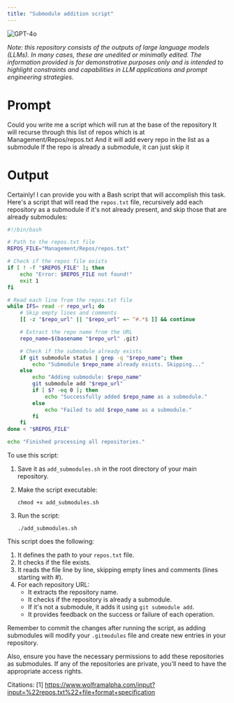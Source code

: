 ```yaml
---
title: "Submodule addition script"
---
```

![GPT-4o](https://img.shields.io/badge/GPT--4o-3333FF?style=for-the-badge&logo=openai&logoColor=white)



*Note: this repository consists of the outputs of large language models (LLMs). In many cases, these are unedited or minimally edited. The information provided is for demonstrative purposes only and is intended to highlight constraints and capabilities in LLM applications and prompt engineering strategies.*


# Prompt

Could you write me a script which will run at the base of the repository It will recurse through this list of repos which is at Management/Repos/repos.txt And it will add every repo in the list as a submodule If the repo is already a submodule, it can just skip it

# Output

Certainly! I can provide you with a Bash script that will accomplish this task. Here's a script that will read the `repos.txt` file, recursively add each repository as a submodule if it's not already present, and skip those that are already submodules:

```bash
#!/bin/bash

# Path to the repos.txt file
REPOS_FILE="Management/Repos/repos.txt"

# Check if the repos file exists
if [ ! -f "$REPOS_FILE" ]; then
    echo "Error: $REPOS_FILE not found!"
    exit 1
fi

# Read each line from the repos.txt file
while IFS= read -r repo_url; do
    # Skip empty lines and comments
    [[ -z "$repo_url" || "$repo_url" =~ ^#.*$ ]] && continue

    # Extract the repo name from the URL
    repo_name=$(basename "$repo_url" .git)

    # Check if the submodule already exists
    if git submodule status | grep -q "$repo_name"; then
        echo "Submodule $repo_name already exists. Skipping..."
    else
        echo "Adding submodule: $repo_name"
        git submodule add "$repo_url"
        if [ $? -eq 0 ]; then
            echo "Successfully added $repo_name as a submodule."
        else
            echo "Failed to add $repo_name as a submodule."
        fi
    fi
done < "$REPOS_FILE"

echo "Finished processing all repositories."
```

To use this script:

1. Save it as `add_submodules.sh` in the root directory of your main repository.

2. Make the script executable:
   ```
   chmod +x add_submodules.sh
   ```

3. Run the script:
   ```
   ./add_submodules.sh
   ```

This script does the following:

1. It defines the path to your `repos.txt` file.
2. It checks if the file exists.
3. It reads the file line by line, skipping empty lines and comments (lines starting with #).
4. For each repository URL:
   - It extracts the repository name.
   - It checks if the repository is already a submodule.
   - If it's not a submodule, it adds it using `git submodule add`.
   - It provides feedback on the success or failure of each operation.

Remember to commit the changes after running the script, as adding submodules will modify your `.gitmodules` file and create new entries in your repository.

Also, ensure you have the necessary permissions to add these repositories as submodules. If any of the repositories are private, you'll need to have the appropriate access rights.

Citations:
[1] https://www.wolframalpha.com/input?input=%22repos.txt%22+file+format+specification